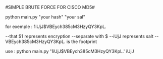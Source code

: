 #SIMPLE BRUTE FORCE FOR CISCO MD5#

python main.py "your hash" "your sal"

for exemple :
$1$iUjJ$VBEych385cM3HzyQY3KpL.

--that $1 represents encryption
--separate with $
--iUjJ represents salt
-- VBEych385cM3HzyQY3KpL. is the footprint


use :
python main.py '$1$iUjJ$VBEych385cM3HzyQY3KpL.' iUjJ
